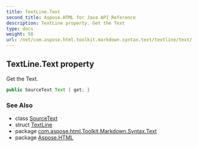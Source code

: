 ```yaml
---
title: TextLine.Text
second_title: Aspose.HTML for Java API Reference
description: TextLine property. Get the Text
type: docs
weight: 50
url: /net/com.aspose.html.toolkit.markdown.syntax.text/textline/text/
---
```

## TextLine.Text property

Get the Text.

```java
public SourceText Text { get; }
```

### See Also

* class [SourceText](../../sourcetext/)
* struct [TextLine](../)
* package [com.aspose.html.Toolkit.Markdown.Syntax.Text](../../textline/)
* package [Aspose.HTML](../../../)
